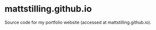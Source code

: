 # mattstilling.github.io
Source code for my portfolio website (accessed at mattstilling.github.io).
